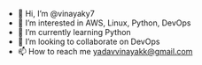 - 👋 Hi, I’m @vinayaky7
- 👀 I’m interested in AWS, Linux, Python, DevOps
- 🌱 I’m currently learning Python
- 💞️ I’m looking to collaborate on DevOps
- 📫 How to reach me yadavvinayakk@gmail.com

<!---
vinayaky7/vinayaky7 is a ✨ special ✨ repository because its `README.md` (this file) appears on your GitHub profile.
You can click the Preview link to take a look at your changes.
--->
